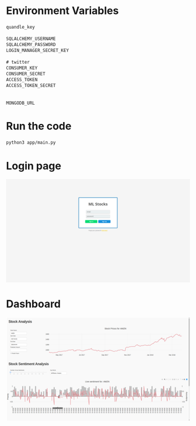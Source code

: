 # Environment Variables

```text
quandle_key

SQLALCHEMY_USERNAME
SQLALCHEMY_PASSWORD
LOGIN_MANAGER_SECRET_KEY

# twitter
CONSUMER_KEY
CONSUMER_SECRET
ACCESS_TOKEN
ACCESS_TOKEN_SECRET


MONGODB_URL
```

# Run the code

```bash
python3 app/main.py
```

# Login page

![](/assets/Login.png)

# Dashboard

![](/assets/dashboard.png)
